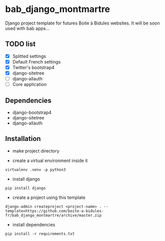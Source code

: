 # bab_django_montmartre
Django project template for futures Boite à Bidules websites.
It will be soon used with bab apps...

## TODO list
- [X] Splitted settings
- [X] Default French settings
- [X] Twitter's bootstrap4
- [X] django-sitetree
- [ ] django-allauth
- [ ] Core application

## Dependencies
* django-bootstrap4
* django-sitetree
* django-allauth

## Installation
* make project directory

* create a virtual environment inside it

```
virtualenv .venv -p python3
```

* install django

```
pip install django
```

* create a project using this template

```
django-admin createproject <project-name> . --template=https://github.com/boite-a-bidules-fr/bab_django_montmartre/archive/master.zip
```
* install dependencies
```
pip install -r requirements.txt
```
